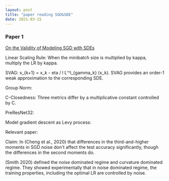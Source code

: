 ```yaml
---
layout: post
title: "paper reading SGD&SDE"
date: 2021-03-15
---
```


### Paper 1
[On the Validity of Modeling SGD with SDEs](https://arxiv.org/abs/2102.12470)

Linear Scaling Rule: When the minibatch size is multiplied by kappa, multiply the LR by kappa. 

SVAG: x_{k+1} = x_k - eta / l L'^l_{gamma_k} (x_k).
SVAG provides an order-1 weak approximation to the corresponding SDE. 

Group Norm:

C-Closedness: Three metrics differ by a multiplicative constant controlled by C. 

PreResNet32: 

Model gradient descent as Levy process:

Relevant paper:

Claim: In (Cheng et al., 2020) that differences in the third-and-higher moments in SGD noise don't affect the test accuracy significantly, though the differences in the second moments do.

(Smith 2020) defined the noise dominated regime and curvature dominated regime. They showed experimentally that in noise dominated regime, the training properties, including the optimal LR are controlled by noise. 

